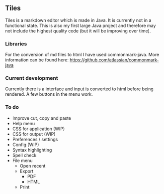 ## Tiles
Tiles is a markdown editor which is made in Java. It is currently not in a functional state. This is also my first large Java project and therefore may not include the highest quality code (but it will be improving over time).

### Libraries
For the conversion of md files to html I have used commonmark-java. More information can be found here: https://github.com/atlassian/commonmark-java

### Current development
Currently there is a interface and input is converted to html before being rendered. A few buttons in the menu work.

### To do
* Improve cut, copy and paste
* Help menu
* CSS for application (WIP)
* CSS for output (WIP)
* Preferences / settings
* Config (WIP)
* Syntax highlighting
* Spell check
* File menu
    * Open recent
    * Export
        * PDF
        * HTML
    * Print
